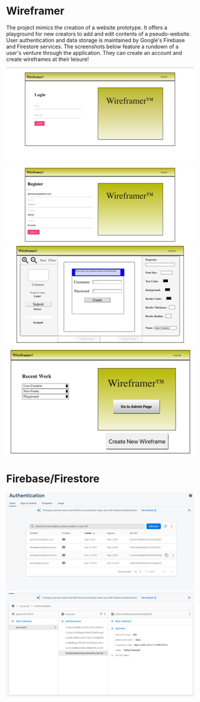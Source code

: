 # Wireframer

The project mimics the creation of a website prototype. It offers a playground for new creators to add and edit contents of a pseudo-website. User authentication and data storage is maintained by Google's Firebase and Firestore services. The screenshots below feature a rundown of a user's venture through the application. They can create an account and create wireframes at their leisure!

![](images/wireframer1.png)
![](images/wireframer2.png)
![](images/wireframer5.png)
![](images/wireframer6.png)

# Firebase/Firestore

![](images/wireframer3.png)
![](images/wireframer4.png)
